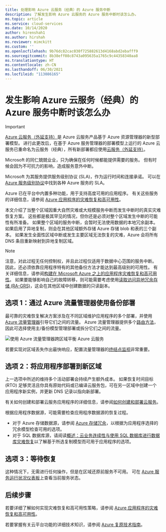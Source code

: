 ```yaml
---
title: 处理影响 Azure 云服务（经典）的 Azure 服务中断
description: 了解发生影响 Azure 云服务的 Azure 服务中断时该怎么办。
ms.topic: article
ms.service: cloud-services
ms.date: 10/14/2020
author: hirenshah1
ms.author: hirshah
ms.reviewer: mimckitt
ms.custom: ''
ms.openlocfilehash: 9b76dc82cac030f725882613d4168abd2ebafff9
ms.sourcegitcommit: 8b38eff08c8743a095635a1765c9c44358340aa8
ms.translationtype: HT
ms.contentlocale: zh-CN
ms.lasthandoff: 06/30/2021
ms.locfileid: "113086165"
---
```

# <a name="what-to-do-in-the-event-of-an-azure-service-disruption-that-impacts-azure-cloud-services-classic"></a>发生影响 Azure 云服务（经典）的 Azure 服务中断时该怎么办

> [!IMPORTANT]
> [Azure 云服务（外延支持）](../cloud-services-extended-support/overview.md)是 Azure 云服务产品基于 Azure 资源管理器的新型部署模型。 进行此更改后，在基于 Azure 服务管理器的部署模型上运行的 Azure 云服务已重命名为云服务（经典），所有新部署都应使用[云服务（外延支持）](../cloud-services-extended-support/overview.md)。

Microsoft 的同仁兢兢业业，只为确保在任何时候都能提供需要的服务。 但有时候会因为不可抗力的影响，造成服务意外中断。

Microsoft 为其服务提供服务级别协议 (SLA)，作为运行时间和连接承诺。 可以在 [Azure 服务级别协议](https://azure.microsoft.com/support/legal/sla/)中找到各种 Azure 服务的 SLA。

Azure 已在平台中内置多种功能，用于支持高度可用的应用程序。 有关这些服务的详细信息，请参阅 [Azure 应用程序的灾难恢复和高可用性](/azure/architecture/framework/resiliency/backup-and-recovery)。

本文介绍了当整个区域因重大自然灾难或大规模服务中断而发生中断时的真实灾难恢复方案。 这些都是极其罕见的情况，但你还是必须对整个区域发生中断的可能性有所准备。 如果整个区域的服务中断，会暂时无法使用数据的本地冗余副本。 如果启用了异地复制，则会在其他区域额外存储 Azure 存储 blob 和表的三个副本。 如果发生全面性区域中断或发生主要区域无法恢复的灾难，Azure 会将所有 DNS 条目重新映射到异地复制区域。

> [!NOTE]
> 注意，对此过程无任何控制权，并且此过程仅适用于数据中心范围的服务中断。 因此，还必须依靠应用程序特有的其他备份方法才能达到最高级别的可用性。 有关详细信息，请参阅[构建在 Microsoft Azure 之上的应用程序灾难恢复和高可用性](/azure/architecture/framework/resiliency/backup-and-recovery)。 如果要能够影响自己的故障转移，则可能需要考虑使用[读取访问异地冗余存储 (RA-GRS)](../storage/common/storage-redundancy.md)，这会在其他区域中创建数据的只读副本。
>
>


## <a name="option-1-use-a-backup-deployment-through-azure-traffic-manager"></a>选项 1：通过 Azure 流量管理器使用备份部署
最可靠的灾难恢复解决方案涉及在不同区域维护应用程序的多个部署，并使用 [Azure 流量管理器](../traffic-manager/traffic-manager-overview.md)引导它们之间的流量。 Azure 流量管理器提供多个[路由方法](../traffic-manager/traffic-manager-routing-methods.md)，因此可选择使用主/备份模型管理部署或拆分它们之间的流量。

![使用 Azure 流量管理器跨区域平衡 Azure 云服务](./media/cloud-services-disaster-recovery-guidance/using-azure-traffic-manager.png)

若要实现对区域丢失作出最快响应，配置流量管理器的[终结点监视](../traffic-manager/traffic-manager-monitoring.md)非常重要。

## <a name="option-2-deploy-your-application-to-a-new-region"></a>选项 2：将应用程序部署到新区域
上一选项中所述的维持多个活动部署会持续产生额外成本。 如果恢复时间目标 (RTO) 足够灵活且你具有原始代码或已编译云服务包，可在另一区域中创建一个应用程序新实例，并更新 DNS 记录以指向新部署。

有关如何创建和部署云服务应用程序的详细信息，请参阅[如何创建和部署云服务](cloud-services-how-to-create-deploy-portal.md)。

根据应用程序数据源，可能需要检查应用程序数据源的恢复过程。

* 对于 Azure 存储数据源，请参阅 [Azure 存储冗余](../storage/common/storage-redundancy.md)，以根据为应用程序选择的冗余模型检查可用的选项。
* 对于 SQL 数据库源，请阅读[概述：云业务连续性与使用 SQL 数据库进行数据库灾难恢复](../azure-sql/database/business-continuity-high-availability-disaster-recover-hadr-overview.md)以了解基于所选复制模型而可用于应用程序的选项。


## <a name="option-3-wait-for-recovery"></a>选项 3：等待恢复
这种情况下，无需进行任何操作，但是在区域还原前服务不可用。 可在 [Azure 服务运行状况仪表板](https://azure.microsoft.com/status/)上查看当前服务状态。

## <a name="next-steps"></a>后续步骤
若要详细了解如何实现灾难恢复和高可用性策略，请参阅 [Azure 应用程序的灾难恢复和高可用性](/azure/architecture/framework/resiliency/backup-and-recovery)。

若要掌握有关云平台功能的详细技术知识，请参阅 [Azure 复原技术指南](/azure/architecture/checklist/resiliency-per-service)。